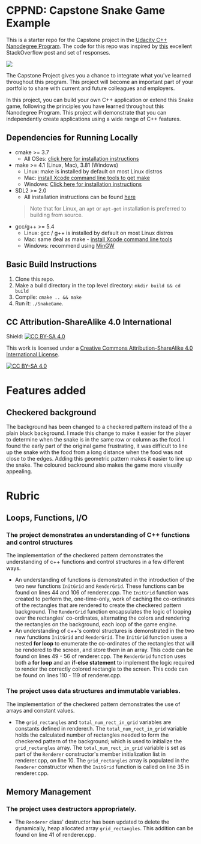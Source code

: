 # CPPND: Capstone Snake Game Example

This is a starter repo for the Capstone project in the [Udacity C++ Nanodegree Program](https://www.udacity.com/course/c-plus-plus-nanodegree--nd213). The code for this repo was inspired by [this](https://codereview.stackexchange.com/questions/212296/snake-game-in-c-with-sdl) excellent StackOverflow post and set of responses.

<img src="snake_game.gif"/>

The Capstone Project gives you a chance to integrate what you've learned throughout this program. This project will become an important part of your portfolio to share with current and future colleagues and employers.

In this project, you can build your own C++ application or extend this Snake game, following the principles you have learned throughout this Nanodegree Program. This project will demonstrate that you can independently create applications using a wide range of C++ features.

## Dependencies for Running Locally
* cmake >= 3.7
  * All OSes: [click here for installation instructions](https://cmake.org/install/)
* make >= 4.1 (Linux, Mac), 3.81 (Windows)
  * Linux: make is installed by default on most Linux distros
  * Mac: [install Xcode command line tools to get make](https://developer.apple.com/xcode/features/)
  * Windows: [Click here for installation instructions](http://gnuwin32.sourceforge.net/packages/make.htm)
* SDL2 >= 2.0
  * All installation instructions can be found [here](https://wiki.libsdl.org/Installation)
  >Note that for Linux, an `apt` or `apt-get` installation is preferred to building from source. 
* gcc/g++ >= 5.4
  * Linux: gcc / g++ is installed by default on most Linux distros
  * Mac: same deal as make - [install Xcode command line tools](https://developer.apple.com/xcode/features/)
  * Windows: recommend using [MinGW](http://www.mingw.org/)

## Basic Build Instructions

1. Clone this repo.
2. Make a build directory in the top level directory: `mkdir build && cd build`
3. Compile: `cmake .. && make`
4. Run it: `./SnakeGame`.


## CC Attribution-ShareAlike 4.0 International


Shield: [![CC BY-SA 4.0][cc-by-sa-shield]][cc-by-sa]

This work is licensed under a
[Creative Commons Attribution-ShareAlike 4.0 International License][cc-by-sa].

[![CC BY-SA 4.0][cc-by-sa-image]][cc-by-sa]

[cc-by-sa]: http://creativecommons.org/licenses/by-sa/4.0/
[cc-by-sa-image]: https://licensebuttons.net/l/by-sa/4.0/88x31.png
[cc-by-sa-shield]: https://img.shields.io/badge/License-CC%20BY--SA%204.0-lightgrey.svg

# Features added

## Checkered background
The background has been changed to a checkered pattern instead of the a plain black background. 
I made this change to make it easier for the player to determine when the snake is in the same row or column as the food. I found the early part of the original game frustrating, it was difficult to line up the snake with the food from a long distance when the food was not close to the edges. Adding this geometric pattern makes it easier to line up the snake.
The coloured backround also makes the game more visually appealing. 

# Rubric
## Loops, Functions, I/O
### The project demonstrates an understanding of C++ functions and control structures
The implementation of the checkered pattern demonstrates the understanding of c++ functions and control structures in a few different ways.
* An understanding of functions is demonstrated in the introduction of the two new functions `InitGrid` and `RenderGrid`. These functions can be found on lines 44 and 106 of renderer.cpp. The `InitGrid` function was created to perform the, one-time-only, work of caching the co-ordinates of the rectangles that are rendered to create the checkered pattern background. The `RenderGrid` function encapsulates the logic of looping over the rectangles' co-ordinates, alternating the colors and rendering the rectangles on the background, each loop of the game engine.
* An understanding of c++'s control structures is demonstrated in the two new functions `InitGrid` and `RenderGrid`. The `InitGrid` function uses a nested **for loop** to enumerate the co-ordinates of the rectangles that will be rendered to the screen, and store them in an array. This code can be found on lines 49 - 56 of renderer.cpp. The `RenderGrid` function uses both a **for loop** and an **if-else statement** to implement the logic required to render the correctly colored rectangle to the screen. This code can be found on lines 110 - 119 of renderer.cpp.
### The project uses data structures and immutable variables. 
The implementation of the checkered pattern demonstrates the use of arrays and constant values.
* The `grid_rectangles` and `total_num_rect_in_grid` variables are constants defined in renderer.h. The `total_num_rect_in_grid` variable holds the calculated number of rectangles needed to form the checkered pattern of the background; which is used to initialize the `grid_rectangles` array. The `total_num_rect_in_grid` variable is set as part of the `Renderer` constructor's member initialization list in renderer.cpp, on line 10. The `grid_rectangles` array is populated in the `Renderer` constructor when the `InitGrid` function is called on line 35 in renderer.cpp.
## Memory Management
### The project uses destructors appropriately.
* The `Renderer` class' destructor has been updated to delete the dynamically, heap allocated array `grid_rectangles`. This addition can be found on line 41 of renderer.cpp.